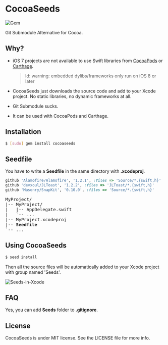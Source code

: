 CocoaSeeds
==========

[![Gem](https://img.shields.io/gem/v/cocoaseeds.svg)](https://rubygems.org/gems/cocoaseeds)

Git Submodule Alternative for Cocoa.


Why?
----

- iOS 7 projects are not available to use Swift libraries from [CocoaPods](https://cocoapods.org) or [Carthage](https://github.com/Carthage/Carthage).
    > ld: warning: embedded dylibs/frameworks only run on iOS 8 or later

- CocoaSeeds just downloads the source code and add to your Xcode project. No static libraries, no dynamic frameworks at all.
- Git Submodule sucks.
- It can be used with CocoaPods and Carthage.


Installation
------------

```bash
$ [sudo] gem install cocoaseeds
```


Seedfile
--------

You have to write a **Seedfile** in the same directory with **.xcodeproj**.

```ruby
github 'Alamofire/Alamofire', '1.2.1', :files => 'Source/*.{swift,h}'
github 'devxoul/JLToast', '1.2.2', :files => 'JLToast/*.{swift,h}'
github 'Masonry/SnapKit', '0.10.0', :files => 'Source/*.{swift,h}'
```

<pre>
MyProject/
|-- MyProject/
|   |-- AppDelegate.swift
|   `-- ...
|-- MyProject.xcodeproj
|-- <b>Seedfile</b>
`-- ...
</pre>


Using CocoaSeeds
----------------

```bash
$ seed install
```

Then all the source files will be automatically added to your Xcode project with group named 'Seeds'.

![Seeds-in-Xcode](https://cloud.githubusercontent.com/assets/931655/7502414/cbe45ecc-f476-11e4-9564-450e8887a054.png)


FAQ
---

Yes, you can add **Seeds** folder to **.gitignore**.


License
-------

CocoaSeeds is under MIT license. See the LICENSE file for more info.
